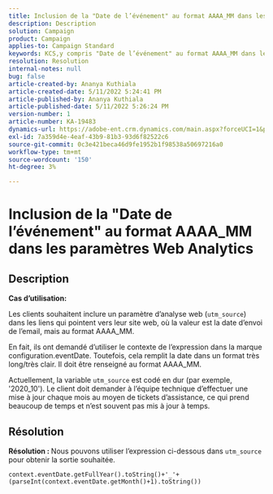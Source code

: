 ```yaml
---
title: Inclusion de la "Date de l’événement" au format AAAA_MM dans les paramètres Web Analytics
description: Description
solution: Campaign
product: Campaign
applies-to: Campaign Standard
keywords: KCS,y compris "Date de l’événement" au format AAAA_MM dans les paramètres Web Analytics
resolution: Resolution
internal-notes: null
bug: false
article-created-by: Ananya Kuthiala
article-created-date: 5/11/2022 5:24:41 PM
article-published-by: Ananya Kuthiala
article-published-date: 5/11/2022 5:26:24 PM
version-number: 1
article-number: KA-19483
dynamics-url: https://adobe-ent.crm.dynamics.com/main.aspx?forceUCI=1&pagetype=entityrecord&etn=knowledgearticle&id=78f18337-4fd1-ec11-a7b5-0022480a8e40
exl-id: 7a359d4e-4eaf-43b9-81b3-93d6f82522c6
source-git-commit: 0c3e421beca46d9fe1952b1f98538a50697216a0
workflow-type: tm+mt
source-wordcount: '150'
ht-degree: 3%

---
```


# Inclusion de la &quot;Date de l’événement&quot; au format AAAA_MM dans les paramètres Web Analytics

## Description


<b>Cas d’utilisation:</b>

Les clients souhaitent inclure un paramètre d’analyse web (`utm_source`) dans les liens qui pointent vers leur site web, où la valeur est la date d’envoi de l’email, mais au format AAAA_MM.

En fait, ils ont demandé d’utiliser le contexte de l’expression dans la marque configuration.eventDate. Toutefois, cela remplit la date dans un format très long/très clair. Il doit être renseigné au format AAAA_MM.

Actuellement, la variable `utm_source` est codé en dur (par exemple, &#39;2020_10&#39;). Le client doit demander à l’équipe technique d’effectuer une mise à jour chaque mois au moyen de tickets d’assistance, ce qui prend beaucoup de temps et n’est souvent pas mis à jour à temps.


## Résolution


<b>Résolution : </b>Nous pouvons utiliser l’expression ci-dessous dans `utm_source` pour obtenir la sortie souhaitée.

`context.eventDate.getFullYear().toString()+'_'+(parseInt(context.eventDate.getMonth()+1).toString())`
